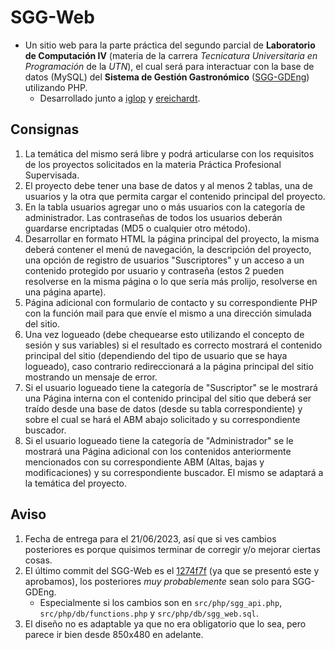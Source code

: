 # SGG-Web
- Un sitio web para la parte práctica del segundo parcial de **Laboratorio de Computación IV** (materia de la carrera *Tecnicatura Universitaria en Programación* de la *UTN*), el cual será para interactuar con la base de datos (MySQL) del **Sistema de Gestión Gastronómico** ([SGG-GDEng](https://github.com/FaArMa/SGG-GDEng)) utilizando PHP.
  - Desarrollado junto a [iglop](https://github.com/iglop) y [ereichardt](https://github.com/ereichardt).

## Consignas
1. La temática del mismo será libre y podrá articularse con los requisitos de los proyectos solicitados en la materia Práctica Profesional Supervisada.
2. El proyecto debe tener una base de datos y al menos 2 tablas, una de usuarios y la otra que permita cargar el contenido principal del proyecto.
3. En la tabla usuarios agregar uno o más usuarios con la categoría de administrador. Las contraseñas de todos los usuarios deberán guardarse encriptadas (MD5 o cualquier otro método).
4. Desarrollar en formato HTML la página principal del proyecto, la misma deberá contener el menú de navegación, la descripción del proyecto, una opción de registro de usuarios "Suscriptores" y un acceso a un contenido protegido por usuario y contraseña (estos 2 pueden resolverse en la misma página o lo que sería más prolijo, resolverse en una página aparte).
5. Página adicional con formulario de contacto y su correspondiente PHP con la función mail para que envíe el mismo a una dirección simulada del sitio.
6. Una vez logueado (debe chequearse esto utilizando el concepto de sesión y sus variables) si el resultado es correcto mostrará el contenido principal del sitio (dependiendo del tipo de usuario que se haya logueado), caso contrario redireccionará a la página principal del sitio mostrando un mensaje de error.
7. Si el usuario logueado tiene la categoría de "Suscriptor" se le mostrará una Página interna con el contenido principal del sitio que deberá ser traído desde una base de datos (desde su tabla correspondiente) y sobre el cual se hará el ABM abajo solicitado y su correspondiente buscador.
8. Si el usuario logueado tiene la categoría de "Administrador" se le mostrará una Página adicional con los contenidos anteriormente mencionados con su correspondiente ABM (Altas, bajas y modificaciones) y su correspondiente buscador. El mismo se adaptará a la temática del proyecto.

## Aviso
1. Fecha de entrega para el 21/06/2023, así que si ves cambios posteriores es porque quisimos terminar de corregir y/o mejorar ciertas cosas.
2. El último commit del SGG-Web es el [1274f7f](https://github.com/FaArMa/SGG-Web/tree/1274f7fbe21ccf2c2bd5450660823f8406c15cf6) (ya que se presentó este y aprobamos), los posteriores *muy probablemente* sean solo para SGG-GDEng.
    - Especialmente si los cambios son en `src/php/sgg_api.php`, `src/php/db/functions.php` y `src/php/db/sgg_web.sql`.
3. El diseño no es adaptable ya que no era obligatorio que lo sea, pero parece ir bien desde 850x480 en adelante.

